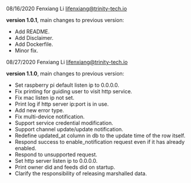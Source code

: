 08/16/2020 Fenxiang Li lifenxiang@trinity-tech.io

**version 1.0.1**, main changes to previous version:
- Add README.
- Add Disclaimer.
- Add Dockerfile.
- Minor fix.

08/27/2020 Fenxiang Li lifenxiang@trinity-tech.io

**version 1.1.0**, main changes to previous version:
- Set raspberry pi default listen ip to 0.0.0.0.
- Fix printing for guiding user to visit http service.
- Fix mac listen ip not set.
- Print log if http server ip:port is in use.
- Add new error type.
- Fix multi-device notification.
- Support service credential modification.
- Support channel update/update notification.
- Redefine updated_at column in db to the update time of the row itself.
- Respond success to enable_notification request even if it has already enabled.
- Respond to unsupported request.
- Set http server listen ip to 0.0.0.0.
- Print owner did and feeds did on startup.
- Clarify the responsibility of releasing marshalled data.